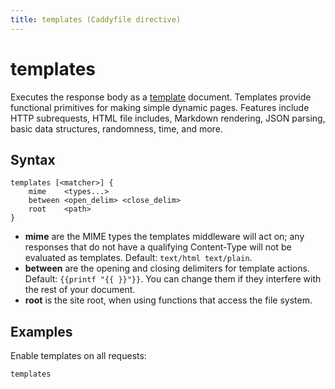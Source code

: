 ```yaml
---
title: templates (Caddyfile directive)
---
```


# templates

Executes the response body as a [template](/docs/json/apps/http/servers/errors/routes/handle/templates/) document. Templates provide functional primitives for making simple dynamic pages. Features include HTTP subrequests, HTML file includes, Markdown rendering, JSON parsing, basic data structures, randomness, time, and more.


## Syntax

```
templates [<matcher>] {
	mime    <types...>
	between <open_delim> <close_delim>
	root    <path>
}
```

- **mime** are the MIME types the templates middleware will act on; any responses that do not have a qualifying Content-Type will not be evaluated as templates. Default: `text/html text/plain`.
- **between** are the opening and closing delimiters for template actions. Default: `{{printf "{{ }}"}}`. You can change them if they interfere with the rest of your document.
- **root** is the site root, when using functions that access the file system.


## Examples

Enable templates on all requests:

```
templates
```

